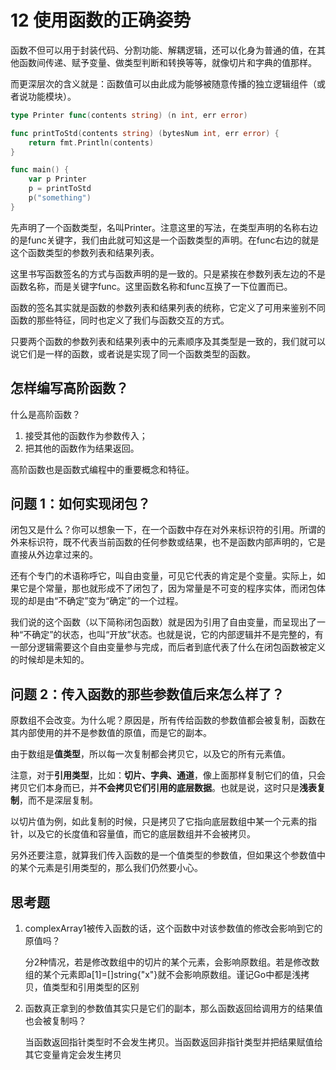 # 12 使用函数的正确姿势

函数不但可以用于封装代码、分割功能、解耦逻辑，还可以化身为普通的值，在其他函数间传递、赋予变量、做类型判断和转换等等，就像切片和字典的值那样。

而更深层次的含义就是：函数值可以由此成为能够被随意传播的独立逻辑组件（或者说功能模块）。

```go
type Printer func(contents string) (n int, err error)

func printToStd(contents string) (bytesNum int, err error) {
    return fmt.Println(contents)
}

func main() {
    var p Printer
    p = printToStd
    p("something")
}
```

先声明了一个函数类型，名叫Printer。注意这里的写法，在类型声明的名称右边的是func关键字，我们由此就可知这是一个函数类型的声明。在func右边的就是这个函数类型的参数列表和结果列表。

这里书写函数签名的方式与函数声明的是一致的。只是紧挨在参数列表左边的不是函数名称，而是关键字func。这里函数名称和func互换了一下位置而已。

函数的签名其实就是函数的参数列表和结果列表的统称，它定义了可用来鉴别不同函数的那些特征，同时也定义了我们与函数交互的方式。

只要两个函数的参数列表和结果列表中的元素顺序及其类型是一致的，我们就可以说它们是一样的函数，或者说是实现了同一个函数类型的函数。

## 怎样编写高阶函数？

什么是高阶函数？

1. 接受其他的函数作为参数传入；
2. 把其他的函数作为结果返回。

高阶函数也是函数式编程中的重要概念和特征。

## 问题 1：如何实现闭包？

闭包又是什么？你可以想象一下，在一个函数中存在对外来标识符的引用。所谓的外来标识符，既不代表当前函数的任何参数或结果，也不是函数内部声明的，它是直接从外边拿过来的。

还有个专门的术语称呼它，叫自由变量，可见它代表的肯定是个变量。实际上，如果它是个常量，那也就形成不了闭包了，因为常量是不可变的程序实体，而闭包体现的却是由“不确定”变为“确定”的一个过程。

我们说的这个函数（以下简称闭包函数）就是因为引用了自由变量，而呈现出了一种“不确定”的状态，也叫“开放”状态。也就是说，它的内部逻辑并不是完整的，有一部分逻辑需要这个自由变量参与完成，而后者到底代表了什么在闭包函数被定义的时候却是未知的。

## 问题 2：传入函数的那些参数值后来怎么样了？

原数组不会改变。为什么呢？原因是，所有传给函数的参数值都会被复制，函数在其内部使用的并不是参数值的原值，而是它的副本。

由于数组是**值类型**，所以每一次复制都会拷贝它，以及它的所有元素值。

注意，对于**引用类型**，比如：**切片、字典、通道**，像上面那样复制它们的值，只会拷贝它们本身而已，并**不会拷贝它们引用的底层数据**。也就是说，这时只是**浅表复制**，而不是深层复制。

以切片值为例，如此复制的时候，只是拷贝了它指向底层数组中某一个元素的指针，以及它的长度值和容量值，而它的底层数组并不会被拷贝。

另外还要注意，就算我们传入函数的是一个值类型的参数值，但如果这个参数值中的某个元素是引用类型的，那么我们仍然要小心。

## 思考题

1. complexArray1被传入函数的话，这个函数中对该参数值的修改会影响到它的原值吗？

    分2种情况，若是修改数组中的切片的某个元素，会影响原数组。若是修改数组的某个元素即a[1]=[]string{"x"}就不会影响原数组。谨记Go中都是浅拷贝，值类型和引用类型的区别

2. 函数真正拿到的参数值其实只是它们的副本，那么函数返回给调用方的结果值也会被复制吗？

    当函数返回指针类型时不会发生拷贝。当函数返回非指针类型并把结果赋值给其它变量肯定会发生拷贝